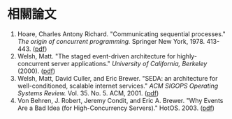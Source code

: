 # 相關論文

1. Hoare, Charles Antony Richard. "Communicating sequential processes." _The origin of concurrent programming._ Springer New York, 1978. 413-443. \([pdf](https://github.com/johncylee/c10k/tree/be624e371aaadd6a4fef5ae4bf8085d905228a4e/papers/p666-hoare.pdf)\)
2. Welsh, Matt. "The staged event-driven architecture for highly-concurrent server applications." _University of California, Berkeley_ \(2000\). \([pdf](https://github.com/johncylee/c10k/tree/be624e371aaadd6a4fef5ae4bf8085d905228a4e/papers/10.1.1.32.7549.pdf)\)
3. Welsh, Matt, David Culler, and Eric Brewer. "SEDA: an architecture for well-conditioned, scalable internet services." _ACM SIGOPS Operating Systems Review._ Vol. 35. No. 5. ACM, 2001. \([pdf](https://github.com/johncylee/c10k/tree/be624e371aaadd6a4fef5ae4bf8085d905228a4e/papers/Wel01.pdf)\)
4. Von Behren, J. Robert, Jeremy Condit, and Eric A. Brewer. "Why Events Are a Bad Idea \(for High-Concurrency Servers\)." HotOS. 2003. \([pdf](https://github.com/johncylee/c10k/tree/be624e371aaadd6a4fef5ae4bf8085d905228a4e/papers/threads-hotos-2003.pdf)\)

